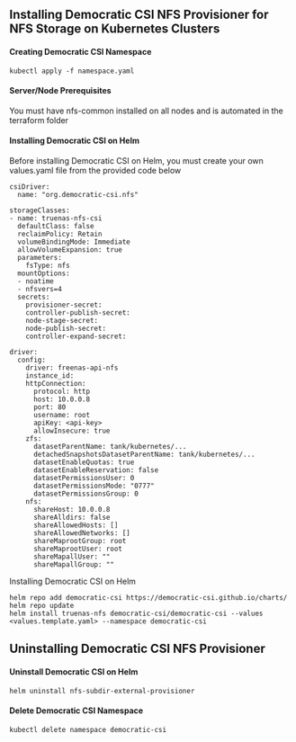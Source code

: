 ## Installing Democratic CSI NFS Provisioner for NFS Storage on Kubernetes Clusters

#### Creating Democratic CSI Namespace
```
kubectl apply -f namespace.yaml
```

#### Server/Node Prerequisites

You must have nfs-common installed on all nodes and is automated in the terraform folder

#### Installing Democratic CSI on Helm

Before installing Democratic CSI on Helm, you must create your own values.yaml file from the provided code below
```
csiDriver:
  name: "org.democratic-csi.nfs"

storageClasses:
- name: truenas-nfs-csi 
  defaultClass: false
  reclaimPolicy: Retain
  volumeBindingMode: Immediate
  allowVolumeExpansion: true
  parameters:
    fsType: nfs
  mountOptions:
  - noatime
  - nfsvers=4
  secrets:
    provisioner-secret:
    controller-publish-secret:
    node-stage-secret:
    node-publish-secret:
    controller-expand-secret:

driver:
  config:
    driver: freenas-api-nfs
    instance_id: 
    httpConnection:
      protocol: http
      host: 10.0.0.8
      port: 80
      username: root
      apiKey: <api-key>
      allowInsecure: true
    zfs:
      datasetParentName: tank/kubernetes/...
      detachedSnapshotsDatasetParentName: tank/kubernetes/...
      datasetEnableQuotas: true
      datasetEnableReservation: false
      datasetPermissionsUser: 0
      datasetPermissionsMode: "0777"
      datasetPermissionsGroup: 0
    nfs:
      shareHost: 10.0.0.8
      shareAlldirs: false
      shareAllowedHosts: []
      shareAllowedNetworks: []
      shareMaprootGroup: root
      shareMaprootUser: root
      shareMapallUser: ""
      shareMapallGroup: ""  
```

Installing Democratic CSI on Helm
```
helm repo add democratic-csi https://democratic-csi.github.io/charts/
helm repo update
helm install truenas-nfs democratic-csi/democratic-csi --values <values.template.yaml> --namespace democratic-csi
```

## Uninstalling Democratic CSI NFS Provisioner

#### Uninstall Democratic CSI on Helm
```
helm uninstall nfs-subdir-external-provisioner
```

#### Delete Democratic CSI Namespace
```
kubectl delete namespace democratic-csi
```
